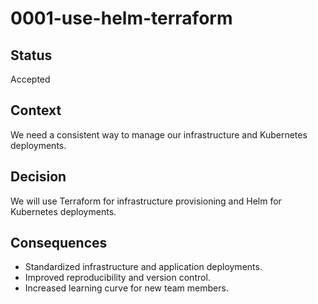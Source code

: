 # 0001-use-helm-terraform

## Status

Accepted

## Context

We need a consistent way to manage our infrastructure and Kubernetes deployments.

## Decision

We will use Terraform for infrastructure provisioning and Helm for Kubernetes deployments.

## Consequences

- Standardized infrastructure and application deployments.
- Improved reproducibility and version control.
- Increased learning curve for new team members.
